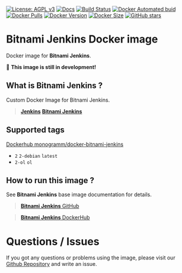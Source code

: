 
[uri_license]: http://www.gnu.org/licenses/agpl.html
[uri_license_image]: https://img.shields.io/badge/License-AGPL%20v3-blue.svg

[![License: AGPL v3][uri_license_image]][uri_license]
[![Docs](https://img.shields.io/badge/Docs-Github%20Pages-blue)](https://monogramm.github.io/bitnami-docker-jenkins/)
[![Build Status](https://travis-ci.org/Monogramm/docker-bitnami-jenkins.svg)](https://travis-ci.org/Monogramm/docker-bitnami-jenkins)
[![Docker Automated buid](https://img.shields.io/docker/cloud/build/monogramm/docker-bitnami-jenkins.svg)](https://hub.docker.com/r/monogramm/docker-bitnami-jenkins/)
[![Docker Pulls](https://img.shields.io/docker/pulls/monogramm/docker-bitnami-jenkins.svg)](https://hub.docker.com/r/monogramm/docker-bitnami-jenkins/)
[![Docker Version](https://images.microbadger.com/badges/version/monogramm/docker-bitnami-jenkins.svg)](https://microbadger.com/images/monogramm/docker-bitnami-jenkins)
[![Docker Size](https://images.microbadger.com/badges/image/monogramm/docker-bitnami-jenkins.svg)](https://microbadger.com/images/monogramm/docker-bitnami-jenkins)
[![GitHub stars](https://img.shields.io/github/stars/Monogramm/docker-bitnami-jenkins?style=social)](https://github.com/Monogramm/docker-bitnami-jenkins)

# **Bitnami Jenkins** Docker image

Docker image for **Bitnami Jenkins**.

:construction: **This image is still in development!**

## What is **Bitnami Jenkins** ?

Custom Docker Image for Bitnami Jenkins.

> [**Jenkins**](https://jenkins.io/)
> [**Bitnami Jenkins**](https://hub.docker.com/r/bitnami/jenkins/)

## Supported tags

[Dockerhub monogramm/docker-bitnami-jenkins](https://hub.docker.com/r/monogramm/docker-bitnami-jenkins/)

* `2` `2-debian` `latest`
* `2-ol` `ol`

## How to run this image ?

See **Bitnami Jenkins** base image documentation for details.

> [**Bitnami Jenkins** GitHub](https://github.com/bitnami/bitnami-docker-jenkins)

> [**Bitnami Jenkins** DockerHub](https://hub.docker.com/r/bitnami/jenkins/)

# Questions / Issues
If you got any questions or problems using the image, please visit our [Github Repository](https://github.com/Monogramm/docker-bitnami-jenkins) and write an issue.
